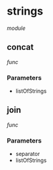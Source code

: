 # strings

_module_ 

## concat

_func_ 

### Parameters

- listOfStrings

## join

_func_ 

### Parameters

- separator
- listOfStrings
